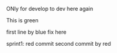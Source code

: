 ONly for develop to dev here again

This is green

<!-- first comment by blue -->
first line by blue fix here

sprint1: red commit
second commit by red
